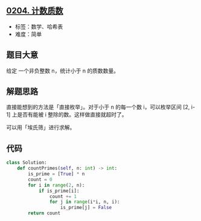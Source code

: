 ## [0204. 计数质数](https://leetcode-cn.com/problems/count-primes/)

- 标签：数学、哈希表
- 难度：简单

## 题目大意

给定 一个非负整数 n，统计小于 n 的质数数量。

## 解题思路

直接能想到的方法是「直接枚举」。对于小于 n 的每一个数 i，可以枚举区间 [2, i-1] 上是否有能被 i 整除的数。这样做直接就超时了。

可以用「埃氏筛」进行求解。

## 代码

```Python
class Solution:
    def countPrimes(self, n: int) -> int:
        is_prime = [True] * n
        count = 0
        for i in range(2, n):
            if is_prime[i]:
                count += 1
                for j in range(i*i, n, i):
                    is_prime[j] = False
        return count
```

